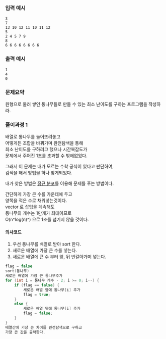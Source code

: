### 입력 예시
```
3
7
13 10 12 11 10 11 12
5
2 4 5 7 9
8
6 6 6 6 6 6 6 6
```
### 출력 예시
```
1
4
0
```
### 문제요약

원형으로 둘러 쌓인 통나무들로 만들 수 있는 최소 난이도를 구하는 프로그램을 작성하라.

### 풀이과정 1
 
배열로 통나무를 늘어뜨려놓고   
어떻게든 조합을 바꿔가며 완전탐색을 통해   
최소 난이도를 구하려고 했으나 시간복잡도가   
문제에서 주어진 1초를 초과할 수 밖에없었다.   

그래서 이 문제는 내가 모르는 수학 공식이 있다고 판단하여,   
검색을 해서 방법을 하나 찾게되었다.   

내가 찾은 방법은 [정규 분포]()를 이용해 문제를 푸는 방법이다.   

간단하게 가장 큰 수를 가운데에 두고   
양쪽을 적은 수로 채워넣는것이다.   
vector 로 삽입을 계속해도   
통나무의 개수는 1만개가 최대이므로   
O(n^log(n)^) 으로 1초를 넘기지 않을 것이다.

#### 의사코드
1. 우선 통나무를 배열로 받아 sort 한다.
2. 새로운 배열에 가장 큰 수를 넣는다.
3. 새로운 배열에 큰 수 부터 앞, 뒤 번갈아가며 넣는다.

```c++
flag = false
sort(통나무)
새로운 배열에 가장 큰 통나무추가
for (int i = 통나무 개수 - 2; i >= 0; i--) {
    if (flag == false) {
        새로운 배열 앞에 통나무[i] 추가
        flag = true;
    }
    else {
        새로운 배열 뒤에 통나무[i] 추가
        flag = false;
    }
}
배열간에 가장 큰 차이를 완전탐색으로 구하고   
가장 큰 값을 출력한다.
```